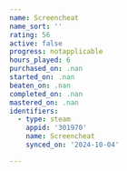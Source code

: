```yaml
---
name: Screencheat
name_sort: ''
rating: 56
active: false
progress: notapplicable
hours_played: 6
purchased_on: .nan
started_on: .nan
beaten_on: .nan
completed_on: .nan
mastered_on: .nan
identifiers:
  - type: steam
    appid: '301970'
    name: Screencheat
    synced_on: '2024-10-04'

---
```

